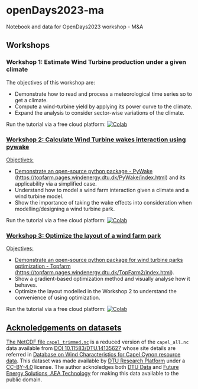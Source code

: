 # openDays2023-ma

Notebook and data for OpenDays2023 workshop - M&amp;A

## Workshops


### Workshop 1: Estimate Wind Turbine production under a given climate

The objectives of this workshop are:

* Demonstrate how to read and process a meteorological time series so to get a climate.
* Compute a wind-turbine yield by applying its power curve to the climate.
* Expand the analysis to consider sector-wise variations of the climate.

Run the tutorial via a free cloud platform: <a href="https://colab.research.google.com/github/calvr/openDays2023-ma/blob/main/openDays_workshop1.ipynb"> <img src = "https://colab.research.google.com/assets/colab-badge.svg" alt = "Colab">

### Workshop 2: Calculate Wind Turbine wakes interaction using pywake

Objectives:

* Demonstrate an open-source python package - PyWake (https://topfarm.pages.windenergy.dtu.dk/PyWake/index.html) and its applicability via a simplified case. 
* Understand how to model a wind farm interaction given a climate and a wind turbine model.
* Show the importance of taking the wake effects into consideration when modelling/designing a wind turbine park.

Run the tutorial via a free cloud platform: <a href="https://colab.research.google.com/github/calvr/openDays2023-ma/blob/main/openDays_workshop2.ipynb"> <img src = "https://colab.research.google.com/assets/colab-badge.svg" alt = "Colab">

### Workshop 3: Optimize the layout of a wind farm park

Objectives:

* Demonstrate an open-source python package for wind turbine parks optimization - Topfarm (https://topfarm.pages.windenergy.dtu.dk/TopFarm2/index.html).
* Show a gradient-based optimization method and visually analyse how it behaves.
* Optimize the layout modelled in the Workshop 2 to understand the convenience of using optimization.

Run the tutorial via a free cloud platform: <a href="https://colab.research.google.com/github/calvr/openDays2023-ma/blob/main/openDays_workshop3.ipynb"> <img src = "https://colab.research.google.com/assets/colab-badge.svg" alt = "Colab">


## Acknoledgements on datasets

The NetCDF file [`capel_trimmed.nc`](https://github.com/calvr/openDays2023-ma/blob/main/capel_trimmed.nc) is a reduced version of the `capel_all.nc` data available from [DOI 10.11583/DTU.14135627](https://doi.org/10.11583/DTU.14135627) whose site details are referred in [Database on Wind Characteristics for Capel Cynon resource data](https://gitlab.windenergy.dtu.dk/fair-data/winddata-revamp/winddata-documentation/-/blob/master/capel.md). This dataset was made available by [DTU Research Platform](https://data.dtu.dk/) under a [CC-BY-4.0](https://creativecommons.org/licenses/by/4.0/) license. The author acknoledges both [DTU Data](https://data.dtu.dk/) and [Future Energy Solutions, AEA Technology](http://www.aeat.co.uk/cms/) for making this data available to the public domain.
